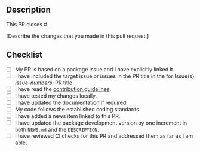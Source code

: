 <!-- Thanks for opening this pull request! Below we have provided a suggested template for PRs to this repository and a checklist to complete before opening a PR -->
 
## Description

This PR closes #<issue-number>.

[Describe the changes that you made in this pull request.]

## Checklist

- [ ] My PR is based on a package issue and I have explicitly linked it.
- [ ] I have included the target issue or issues in the PR title in the for Issue(s) *issue-numbers*: PR title
- [ ] I have read the [contribution guidelines](https://github.com/epinowcast/epinowcast/blob/main/CONTRIBUTING.md).
- [ ] I have tested my changes locally.
- [ ] I have updated the documentation if required.
- [ ] My code follows the established coding standards.
- [ ] I have added a news item linked to this PR.
- [ ] I have updated the package development version by one increment in both `NEWS.md` and the `DESCRIPTION`.
- [ ] I have reviewed CI checks for this PR and addressed them as far as I am able.

<!-- Thanks again for this PR - @epinowcast dev team -->
